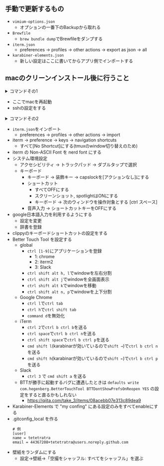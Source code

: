 ## 手動で更新するもの

- `vimium-options.json`
  - オプションの一番下のBackupから取れる
- `Brewfile`
  - `brew bundle dump`でBrewfileをダンプする
- `iterm.json`
  - preferences -> profiles -> other actions -> export as json -> all
- `karabiner-elements.json`
  - 新しい設定はここに書いてからアプリ側でインポートする

## macのクリーンインストール後に行うこと

<details> <summary> コマンドその1 </summary>

```bash
# メニューバーを自動的に隠す
defaults write -globalDomain _HIHideMenuBar -bool true

# トラックパッドのポインタ移動速度を速くする (0-3 の範囲)
defaults write -g com.apple.trackpad.scaling -int 3
# トラックパッドのスクロール速度を設定
defaults write -g com.apple.trackpad.scrolling -int 1
# マウスのポインタ移動速度を速くする
defaults write -g com.apple.mouse.scaling 5
# スクロールホイールのスクロール速度を速くする
defaults write -g com.apple.scrollwheel.scaling 5

# F1–F12 をデフォルトでファンクションキーとして使う
defaults write com.apple.keyboard.fnState -boolean true
# フルキーボードアクセスをすべての操作に拡張
defaults write -g AppleKeyboardUIMode -int 3

# 内蔵トラックパッドでタップでクリックを有効化
defaults write com.apple.AppleMultitouchTrackpad Clicking -bool true
# Bluetooth トラックパッドでタップでクリックを有効化
defaults write com.apple.driver.AppleBluetoothMultitouch.trackpad Clicking -bool true
# Magic Mouse などでタップでクリックを有効化
defaults -currentHost write -g com.apple.mouse.tapBehavior -bool true

# Finder のデフォルト表示をカラムビューにする
defaults write com.apple.finder FXPreferredViewStyle clmv
# Finder で隠しファイルを表示
defaults write com.apple.finder AppleShowAllFiles -boolean true
# デスクトップ上のアイコンを非表示にする
defaults write com.apple.finder CreateDesktop -boolean false
# Finder タイトルバーにフルパスを表示
defaults write com.apple.finder _FXShowPosixPathInTitle -bool true
# Finder のステータスバーを表示
defaults write com.apple.finder ShowStatusBar -bool true
# Finder のパスバーを表示
defaults write com.apple.finder ShowPathbar -bool true
# アプリが非アクティブになったら Quick Look パネルを閉じる
defaults write com.apple.finder QLHidePanelOnDeactivate -bool true
# Quick Look でテキスト選択を可能にする
defaults write com.apple.finder QLEnableTextSelection -bool true
# ウインドウリサイズのアニメーション時間を短縮
defaults write -g NSWindowResizeTime 0.1
# ユーザ Library フォルダを表示
chflags nohidden ~/Library
# Finder を再起動して設定を反映
killall Finder

# Dock から固定アプリをすべて削除
defaults write com.apple.dock persistent-apps -array
# Dock のアイコンサイズを 32px に設定
defaults write com.apple.dock tilesize -int 32
# Dock の拡大を有効化
defaults write com.apple.dock magnification -bool yes
# Dock 拡大時の最大サイズを 48px に設定
defaults write com.apple.dock largesize -int 48
# Dock 自動表示の遅延をゼロに
defaults write com.apple.dock autohide-delay -float 0
# Dock を自動的に隠す
defaults write com.apple.dock autohide -bool true
# Mission Control（Exposé）を無効化
defaults write com.apple.dock mcx-expose-disabled -bool true
# Dock に最近使ったアプリを表示しない
defaults write com.apple.dock "show-recents" -bool "false"
# スペースを最近の使用順に並べ替えない
defaults write com.apple.dock "mru-spaces" -bool "false"
# Dock を再起動して設定を反映
killall Dock

# フルキーボードアクセスをすべての操作に拡張（グローバル）
defaults write NSGlobalDomain AppleKeyboardUIMode -int 3
# F1–F12 をデフォルトでファンクションキーとして使う（グローバル）
defaults write NSGlobalDomain com.apple.keyboard.fnState -bool true
# キーリピート速度を速く
defaults write NSGlobalDomain KeyRepeat -int 2
# キーリピート開始までの遅延を短く（15）
defaults write NSGlobalDomain InitialKeyRepeat -int 15
# すべてのファイル拡張子を表示
defaults write NSGlobalDomain AppleShowAllExtensions -bool true
# 新規書類を iCloud ではなくローカルに保存
defaults write NSGlobalDomain NSDocumentSaveNewDocumentsToCloud -bool false
# ナチュラルスクロール方向を有効化
defaults write NSGlobalDomain com.apple.swipescrolldirection -bool true
# 自動大文字化を無効化
defaults write NSGlobalDomain NSAutomaticCapitalizationEnabled -bool "false"
# 自動スペル補正を無効化
defaults write NSGlobalDomain NSAutomaticSpellingCorrectionEnabled -bool "false"

# メニューバーにバッテリー残量（％）を表示
defaults write com.apple.menuextra.battery ShowPercent -string "YES"
# メニューバー時計の書式をカスタマイズ
defaults write com.apple.menuextra.clock DateFormat -string "M\u6708d\u65e5(EEE)  H:mm:ss"
# SystemUIServer を再起動して設定を反映
killall SystemUIServer

# スクリーンショットのサムネイルプレビューを無効化
defaults write com.apple.screencapture "show-thumbnail" -bool "false"
# スクリーンショットの保存形式を PNG に設定
defaults write com.apple.screencapture "type" -string "png"

# Dashboard を無効化
defaults write com.apple.dashboard mcx-disabled -bool true

# ネットワーク／USB ボリュームに .DS_Store を作らない
defaults write com.apple.desktopservices DSDontWriteNetworkStores -bool "true"
defaults write com.apple.desktopservices DSDontWriteUSBStores -bool "true"

# Terminal のデフォルト文字コードを UTF-8 に設定
defaults write com.apple.terminal StringEncodings -array 4

# Wi-Fi の DNS サーバーを Google Public DNS に設定 (IPv6 & IPv4)
networksetup -setdnsservers Wi-Fi 2001:4860:4860::8844 2001:4860:4860::8888 8.8.4.4 8.8.8.8

# macOS Sonoma のかな漢字変換で表示される吹き出しを消す
# UIKit のフラグを編集して redesigned_text_cursor を無効化している
# ref: https://techracho.bpsinc.jp/hachi8833/2023_11_17/135935
sudo mkdir -p /Library/Preferences/FeatureFlags/Domain
sudo /usr/libexec/PlistBuddy -c "Add 'redesigned_text_cursor:Enabled' bool false" /Library/Preferences/FeatureFlags/Domain/UIKit.plist
```

</details>


- ここでmacを再起動
- sshの設定をする

<details> <summary> コマンドその2 </summary>

```bash
# Xcode Command Line Tools をインストール（gccなどを含む）
xcode-select --install

# Homebrew をインストール（公式のインストールスクリプトを使用）
/usr/bin/ruby -e "$(curl -fsSL https://raw.githubusercontent.com/Homebrew/install/master/install.sh)"

mkdir -p ~/p
mkdir -p ~/bin

git clone git@github.com:tetetratra/dotfiles.git ~/p/dotfiles

brew bundle --file ~/p/dotfiles/manual/Brewfile

ln -sf ~/p/dotfiles/.tmux.conf                     ~/.tmux.conf
ln -sf ~/p/dotfiles/.zshrc                         ~/.zshrc
ln -sf ~/p/dotfiles/.zshrc_aliases                 ~/.zshrc_aliases
ln -sf ~/p/dotfiles/.zshrc_key_binds               ~/.zshrc_key_binds
ln -sf ~/p/dotfiles/.zshrc_plugins                 ~/.zshrc_plugins
ln -sf ~/p/dotfiles/.zshrc_configs                 ~/.zshrc_configs
ln -sf ~/p/dotfiles/.gitignore                     ~/.gitignore
ln -sf ~/p/dotfiles/.gitconfig                     ~/.gitconfig
ln -sf ~/p/dotfiles/.ctags                         ~/.ctags
ln -sf ~/p/dotfiles/.solargraph.yml                ~/.solargraph.yml
ln -sf ~/p/dotfiles/nvim/init.lua                  ~/.config/nvim/init.lua
ln -sf ~/p/dotfiles/nvim/lua                       ~/.config/nvim/lua/
ln -sf ~/p/dotfiles/nvim/coc-settings.json         ~/.config/nvim/coc-settings.json
ln -sf ~/p/dotfiles/manual/karabiner-elements.json ~/.config/karabiner/assets/complex_modifications/karabiner-elements.json
ln -sf ~/p/dotfiles/bin                            ~/bin

mise install

gem install neovim rubocop solargraph

pip3 install pynvim

npm install -g prettier sql-formatter @google/gemini-cli
```

</details>

- `iterm.json`をインポート
  - preferences -> profiles -> other actions -> import
- iterm -> preference -> keys -> navigation shortcuts
  - すべて[No Shortcut]にする(tmuxのwindow切り替えのため)
- iterm の Non-ASCII Font を nerd font にする
- システム環境設定
  - アクセシビリティ -> トラックパッド -> ダブルタップで選択
  - キーボード
    - キーボード -> 装飾キー -> capslockを[アクションなし]にする
    - ショートカット
      - すべてOFFにする
      - スクリーンショット, spotlightはONにする
      - キーボード -> 次のウィンドウを操作対象とする [ctrl スペース]
    - 音声入力 -> ショートカットキーをOFFにする
- google日本語入力を利用するようにする
  - 設定を変更
  - 辞書を登録
- clippyのキーボードショートカットの設定をする
- Better Touch Tool を設定する
  - global
    - `ctrl [1-9]`にアプリケーションを登録
      - 1: chrome
      - 2: iterm2
      - 3: Slack
    - `ctrl shift alt h, l`でwindowを左右分割
    - `ctrl shift alt j`でwindowを全画面表示
    - `ctrl shift alt k`でwindowを移動
    - `ctrl shift alt n, p`でwindowを上下分割
  - Google Chrome
    - `ctrl l`で`ctrl tab`
    - `ctrl h`で`ctrl shift tab`
    - `command d`を無効化
  - iTerm
    - `ctrl 2`で`ctrl b ctrl b`を送る
    - `ctrl space`で`ctrl b ctrl n`を送る
    - `ctrl shift space`で`ctrl b ctrl p`を送る
    - `cmd shift l`(karabinarが効いているので`shift →`)で`ctrl b ctrl n`を送る
    - `cmd shift h`(karabinarが効いているので`shift ←`)で`ctrl b ctrl p`を送る
  - Slack
    - `ctrl 3` で `cmd shift a` を送る
  - BTTが勝手に起動するバグに遭遇したときは `defaults write com.hegenberg.BetterTouchTool BTTDontShowPrefsOnReopen YES` の設定をすると直るかもしれない
    - https://qiita.com/take_3/items/08acebb07e313c89dea9
- Karabiner-Elements で "my confing" にある設定のみをすべてenableにする
- .gitconfig_local を作る
  ```.gitconfig_local
  # 例
  [user]
  name = tetetratra
  email = 44367208+tetetratra@users.noreply.github.com
  ```
- 壁紙をランダムにする
  - 設定->壁紙->「空撮をシャッフル: すべてをシャッフル」を選ぶ

